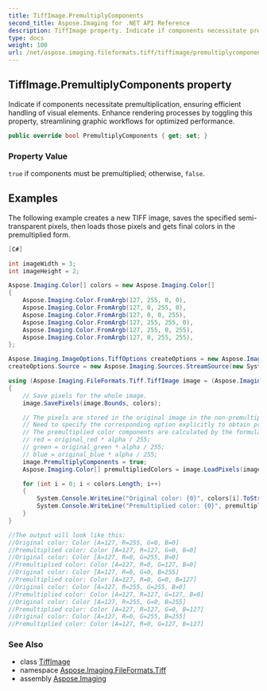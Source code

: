 ```yaml
---
title: TiffImage.PremultiplyComponents
second_title: Aspose.Imaging for .NET API Reference
description: TiffImage property. Indicate if components necessitate premultiplication ensuring efficient handling of visual elements. Enhance rendering processes by toggling this property streamlining graphic workflows for optimized performance
type: docs
weight: 100
url: /net/aspose.imaging.fileformats.tiff/tiffimage/premultiplycomponents/
---
```

## TiffImage.PremultiplyComponents property

Indicate if components necessitate premultiplication, ensuring efficient handling of visual elements. Enhance rendering processes by toggling this property, streamlining graphic workflows for optimized performance.

```csharp
public override bool PremultiplyComponents { get; set; }
```

### Property Value

`true` if components must be premultiplied; otherwise, `false`.

## Examples

The following example creates a new TIFF image, saves the specified semi-transparent pixels, then loads those pixels and gets final colors in the premultiplied form.

```csharp
[C#]

int imageWidth = 3;
int imageHeight = 2;

Aspose.Imaging.Color[] colors = new Aspose.Imaging.Color[]
{
    Aspose.Imaging.Color.FromArgb(127, 255, 0, 0),
    Aspose.Imaging.Color.FromArgb(127, 0, 255, 0),
    Aspose.Imaging.Color.FromArgb(127, 0, 0, 255),
    Aspose.Imaging.Color.FromArgb(127, 255, 255, 0),
    Aspose.Imaging.Color.FromArgb(127, 255, 0, 255),
    Aspose.Imaging.Color.FromArgb(127, 0, 255, 255),
};

Aspose.Imaging.ImageOptions.TiffOptions createOptions = new Aspose.Imaging.ImageOptions.TiffOptions(Aspose.Imaging.FileFormats.Tiff.Enums.TiffExpectedFormat.TiffDeflateRgba);
createOptions.Source = new Aspose.Imaging.Sources.StreamSource(new System.IO.MemoryStream(), true);

using (Aspose.Imaging.FileFormats.Tiff.TiffImage image = (Aspose.Imaging.FileFormats.Tiff.TiffImage)Aspose.Imaging.Image.Create(createOptions, imageWidth, imageHeight))
{
    // Save pixels for the whole image.
    image.SavePixels(image.Bounds, colors);

    // The pixels are stored in the original image in the non-premultiplied form.
    // Need to specify the corresponding option explicitly to obtain premultiplied color components.
    // The premultiplied color components are calculated by the formulas:
    // red = original_red * alpha / 255;
    // green = original_green * alpha / 255;
    // blue = original_blue * alpha / 255;
    image.PremultiplyComponents = true;
    Aspose.Imaging.Color[] premultipliedColors = image.LoadPixels(image.Bounds);

    for (int i = 0; i < colors.Length; i++)
    {
        System.Console.WriteLine("Original color: {0}", colors[i].ToString());
        System.Console.WriteLine("Premultiplied color: {0}", premultipliedColors[i].ToString());
    }
}

//The output will look like this:
//Original color: Color [A=127, R=255, G=0, B=0]
//Premultiplied color: Color [A=127, R=127, G=0, B=0]
//Original color: Color [A=127, R=0, G=255, B=0]
//Premultiplied color: Color [A=127, R=0, G=127, B=0]
//Original color: Color [A=127, R=0, G=0, B=255]
//Premultiplied color: Color [A=127, R=0, G=0, B=127]
//Original color: Color [A=127, R=255, G=255, B=0]
//Premultiplied color: Color [A=127, R=127, G=127, B=0]
//Original color: Color [A=127, R=255, G=0, B=255]
//Premultiplied color: Color [A=127, R=127, G=0, B=127]
//Original color: Color [A=127, R=0, G=255, B=255]
//Premultiplied color: Color [A=127, R=0, G=127, B=127]
```

### See Also

* class [TiffImage](../)
* namespace [Aspose.Imaging.FileFormats.Tiff](../../tiffimage/)
* assembly [Aspose.Imaging](../../../)


